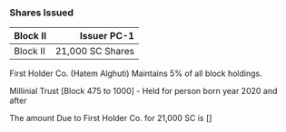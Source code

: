 
### Shares Issued

| Block II |  Issuer PC-1|
| :---           |          ---: |
| Block II    | 21,000 SC Shares    |


First Holder Co. (Hatem Alghuti) Maintains 5% of all block holdings. 

Millinial Trust [Block 475 to 1000] - Held for person born year 2020 and after 

The amount Due to First Holder Co. for 21,000 SC is []

